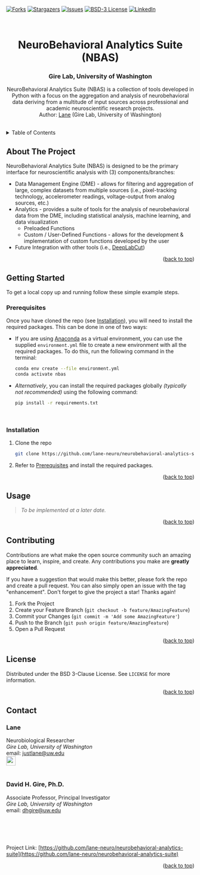 <a name="readme-top"></a>

<!-- PROJECT SHIELDS -->
<!--
*** I'm using markdown "reference style" links for readability.
*** Reference links are enclosed in brackets [ ] instead of parentheses ( ).
*** See the bottom of this document for the declaration of the reference variables
*** for contributors-url, forks-url, etc. This is an optional, concise syntax you may use.
*** https://www.markdownguide.org/basic-syntax/#reference-style-links
-->
<!-- [![Contributors][contributors-shield]][contributors-url] -->
[![Forks][forks-shield]][forks-url]
[![Stargazers][stars-shield]][stars-url]
[![Issues][issues-shield]][issues-url]
[![BSD-3 License][license-shield]][license-url]
[![LinkedIn][linkedin-shield]][linkedin-url]

<!-- PROJECT LOGO -->
<br />
<div align="center"> 
<!--
  <a href="https://github.com/lane-neuro/neurobehavioral-analytics-suite">
    <img src="images/logo.png" alt="Logo" width="80" height="80">
  </a>
-->

# NeuroBehavioral Analytics Suite (NBAS)
### Gire Lab, University of Washington
  <p align="center">
    NeuroBehavioral Analytics Suite (NBAS) is a collection of tools developed in Python with a focus on the aggregation and analysis of neurobehavioral data deriving from a multitude of input sources across professional and academic neuroscientific research projects. 
    <br /> Author: <a href="#contact">Lane</a> (Gire Lab, University of Washington)
    <br />
    <!-- <a href="https://github.com/lane-neuro/neurobehavioral-analytics-suite"><strong>Explore the docs »</strong></a> -->
    <br />
    <!-- <a href="https://github.com/lane-neuro/neurobehavioral-analytics-suite">View Demo</a>
    ·
    <a href="https://github.com/lane-neuro/neurobehavioral-analytics-suite/issues/new?labels=bug&template=bug-report---.md">Report Bug</a>
    ·
    <a href="https://github.com/lane-neuro/neurobehavioral-analytics-suite/issues/new?labels=enhancement&template=feature-request---.md">Request Feature</a>
    -->
  </p>
</div>



<!-- TABLE OF CONTENTS -->
<details>
  <summary>Table of Contents</summary>
  <ol>
    <li>
      <a href="#about-the-project">About The Project</a>
      <!-- <ul>
        <li><a href="#built-with">Built With</a></li>
      </ul> -->
    </li>
    <li>
      <a href="#getting-started">Getting Started</a>
      <ul>
        <li><a href="#prerequisites">Prerequisites</a></li>
        <li><a href="#installation">Installation</a></li>
      </ul>
    </li>
    <li><a href="#usage">Usage</a></li>
    <!-- <li><a href="#roadmap">Roadmap</a></li> -->
    <li><a href="#contributing">Contributing</a></li>
    <li><a href="#license">License</a></li>
    <li><a href="#contact">Contact</a></li>
    <!-- <li><a href="#acknowledgments">Acknowledgments</a></li> -->
  </ol>
</details>



<!-- ABOUT THE PROJECT -->
## About The Project
NeuroBehavioral Analytics Suite (NBAS) is designed to be the primary interface for neuroscientific analysis with (3) components/branches:
* Data Management Engine (DME) - allows for filtering and aggregation of large, complex datasets from multiple sources (i.e., pixel-tracking technology, accelerometer readings, voltage-output from analog sources, etc.)
* Analytics - provides a suite of tools for the analysis of neurobehavioral data from the DME, including statistical analysis, machine learning, and data visualization
  * Preloaded Functions
  * Custom / User-Defined Functions - allows for the development & implementation of custom functions developed by the user
* Future Integration with other tools (i.e., [DeepLabCut](https://github.com/DeepLabCut/DeepLabCut))

<!-- [![Product Name Screen Shot][product-screenshot]](https://example.com) -->

<p align="right">(<a href="#readme-top">back to top</a>)</p>

<!-- ### Built With
...
* [![Next][Next.js]][Next-url]
* [![React][React.js]][React-url]
* [![Vue][Vue.js]][Vue-url]
* [![Angular][Angular.io]][Angular-url]
* [![Svelte][Svelte.dev]][Svelte-url]
* [![Laravel][Laravel.com]][Laravel-url]
* [![Bootstrap][Bootstrap.com]][Bootstrap-url]
* [![JQuery][JQuery.com]][JQuery-url]

<p align="right">(<a href="#readme-top">back to top</a>)</p>

-->

<!-- GETTING STARTED -->
## Getting Started

To get a local copy up and running follow these simple example steps.

### Prerequisites
Once you have cloned the repo (see <a href="#installation">Installation</a>), you will need to install the required packages. This can be done in one of two ways:
* If you are using <a href="https://www.anaconda.com/">Anaconda</a> as a virtual environment, you can use the supplied `environment.yml` file to create a new environment with all the required packages. To do this, run the following command in the terminal:
    ```sh 
    conda env create --file environment.yml
    conda activate nbas
  ```
* <i>Alternatively</i>, you can install the required packages globally <i>(typically not recommended)</i> using the following command:
    ```sh
    pip install -r requirements.txt
  ```
<br />

### Installation
1. Clone the repo
   ```sh
   git clone https://github.com/lane-neuro/neurobehavioral-analytics-suite.git
   ```
2. Refer to <a href="#prerequisites">Prerequisites</a> and install the required packages.

<p align="right">(<a href="#readme-top">back to top</a>)</p>



<!-- USAGE EXAMPLES -->
## Usage
> <i>To be implemented at a later date.</i>


<p align="right">(<a href="#readme-top">back to top</a>)</p>



<!-- ROADMAP
## Roadmap



<p align="right">(<a href="#readme-top">back to top</a>)</p>
 -->


<!-- CONTRIBUTING -->
## Contributing

Contributions are what make the open source community such an amazing place to learn, inspire, and create. Any contributions you make are **greatly appreciated**.

If you have a suggestion that would make this better, please fork the repo and create a pull request. You can also simply open an issue with the tag "enhancement".
Don't forget to give the project a star! Thanks again!

1. Fork the Project
2. Create your Feature Branch (`git checkout -b feature/AmazingFeature`)
3. Commit your Changes (`git commit -m 'Add some AmazingFeature'`)
4. Push to the Branch (`git push origin feature/AmazingFeature`)
5. Open a Pull Request

<p align="right">(<a href="#readme-top">back to top</a>)</p>



<!-- LICENSE -->
## License

Distributed under the BSD 3-Clause License. See `LICENSE` for more information.

<p align="right">(<a href="#readme-top">back to top</a>)</p>



<!-- CONTACT -->
## Contact

### Lane
Neurobiological Researcher
<br /><i>Gire Lab, University of Washington</i>
<br />email: [justlane@uw.edu](mailto:justlane@uw.edu)
<br /><a href="https://linkedin.com/in/lane14"><img align="center" height="25" src="https://img.shields.io/badge/-LinkedIn-black.svg?style=for-the-badge&logo=linkedin&colorB=555"></a>
<br />
<br />
### David H. Gire, Ph.D.
Associate Professor, Principal Investigator
<br /><i>Gire Lab, University of Washington</i>
<br />email: [dhgire@uw.edu](mailto:dhgire@uw.edu)
<br /><a href="https://psych.uw.edu/people/6312"><img align="center" height="15" src="https://uw-s3-cdn.s3.us-west-2.amazonaws.com/wp-content/uploads/sites/230/2023/11/02134822/Wordmark_center_Purple_Hex.png"></a>
<br /><br /><br /><br /><br />Project Link: [https://github.com/lane-neuro/neurobehavioral-analytics-suite](https://github.com/lane-neuro/neurobehavioral-analytics-suite)

<p align="right">(<a href="#readme-top">back to top</a>)</p>



<!-- ACKNOWLEDGMENTS
## Acknowledgments

* []()
* []()
* []()

<p align="right">(<a href="#readme-top">back to top</a>)</p>
-->


<!-- MARKDOWN LINKS & IMAGES -->
<!-- https://www.markdownguide.org/basic-syntax/#reference-style-links -->
[contributors-shield]: https://img.shields.io/github/contributors/lane-neuro/neurobehavioral-analytics-suite.svg?style=for-the-badge
[contributors-url]: https://github.com/lane-neuro/neurobehavioral-analytics-suite/graphs/contributors
[forks-shield]: https://img.shields.io/github/forks/lane-neuro/neurobehavioral-analytics-suite.svg?style=for-the-badge
[forks-url]: https://github.com/lane-neuro/neurobehavioral-analytics-suite/network/members
[stars-shield]: https://img.shields.io/github/stars/lane-neuro/neurobehavioral-analytics-suite.svg?style=for-the-badge
[stars-url]: https://github.com/lane-neuro/neurobehavioral-analytics-suite/stargazers
[issues-shield]: https://img.shields.io/github/issues/lane-neuro/neurobehavioral-analytics-suite.svg?style=for-the-badge
[issues-url]: https://github.com/lane-neuro/neurobehavioral-analytics-suite/issues
[license-shield]: https://img.shields.io/github/license/lane-neuro/neurobehavioral-analytics-suite.svg?style=for-the-badge
[license-url]: https://github.com/lane-neuro/neurobehavioral-analytics-suite/blob/main/LICENSE
[linkedin-shield]: https://img.shields.io/badge/-LinkedIn-black.svg?style=for-the-badge&logo=linkedin&colorB=555
[linkedin-url]: https://linkedin.com/in/lane14
[product-screenshot]: images/screenshot.png
[Next.js]: https://img.shields.io/badge/next.js-000000?style=for-the-badge&logo=nextdotjs&logoColor=white
[Next-url]: https://nextjs.org/
[React.js]: https://img.shields.io/badge/React-20232A?style=for-the-badge&logo=react&logoColor=61DAFB
[React-url]: https://reactjs.org/
[Vue.js]: https://img.shields.io/badge/Vue.js-35495E?style=for-the-badge&logo=vuedotjs&logoColor=4FC08D
[Vue-url]: https://vuejs.org/
[Angular.io]: https://img.shields.io/badge/Angular-DD0031?style=for-the-badge&logo=angular&logoColor=white
[Angular-url]: https://angular.io/
[Svelte.dev]: https://img.shields.io/badge/Svelte-4A4A55?style=for-the-badge&logo=svelte&logoColor=FF3E00
[Svelte-url]: https://svelte.dev/
[Laravel.com]: https://img.shields.io/badge/Laravel-FF2D20?style=for-the-badge&logo=laravel&logoColor=white
[Laravel-url]: https://laravel.com
[Bootstrap.com]: https://img.shields.io/badge/Bootstrap-563D7C?style=for-the-badge&logo=bootstrap&logoColor=white
[Bootstrap-url]: https://getbootstrap.com
[JQuery.com]: https://img.shields.io/badge/jQuery-0769AD?style=for-the-badge&logo=jquery&logoColor=white
[JQuery-url]: https://jquery.com 
